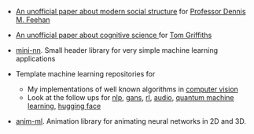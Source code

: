 
<!-- These didn't make the cut -->
<!-- Quality just wasn't there -->

<!-- ### <a href="">bardcore.ai</a>
A Gans network that generates BARD music

<!-- ### <a href="">invent@berkeley</a>

<img src="" alt="invent@berkeley" />

A club I co-founded at UC Berkeley that explores inventing. -->


- <a href="">An unofficial paper about modern social structure</a> for <a href="https://dennisfeehan.org/">Professor Dennis M. Feehan</a>
- <a href="">An unofficial paper about cognitive science </a> for <a href="https://cocosci.princeton.edu/tom/index.php">Tom Griffiths</a>

- <a href="https://github.com/curtisjhu/mini-nn">mini-nn</a>. Small header library for very simple machine learning applications 
- Template machine learning repositories for 
	- My implementations of well known algorithms in <a href="https://github.com/curtisjhu/template-ml">computer vision</a>
	- Look at the follow ups for 
	<a href="https://github.com/curtisjhu/template-nlp">nlp</a>,
	<a href="https://github.com/curtisjhu/template-gans">gans</a>,
	<a href="https://github.com/curtisjhu/template-rl">rl</a>,
	<a href="https://github.com/curtisjhu/template-audio">audio</a>,
	<a href="https://github.com/curtisjhu/template-qml">quantum machine learning</a>,
	<a href="https://github.com/curtisjhu/popular-models">hugging face</a>

- <a href="https://github.com/curtisjhu/anim-ml">anim-ml</a>. Animation library for animating neural networks in 2D and 3D. 



<!-- ### <a href="">bardcore.ai</a>
A Gans network that generates BARD music -->

<!-- ### <a href="">bardcore.ai</a>
A Gans network that generates BARD music -->


<!-- Stuff very few people actually do. -->
<!-- * cofound a company
* discover something novel in science community
* patent on something important
* non profit -->

<!-- Stuff a graduate student could do -->
<!-- * graduate student project
* dissertion on something new -->

<!-- - <a href="https://github.com/curtisjhu/p3man">p3man</a> A published python package on PyPI. p3man is a very simple password manager. -->

<!-- - <a href="https://github.com/curtisjhu/snn.js">snn.js</a>. Simulations of neural activity in the browser
- <a href="https://github.com/curtisjhu/cnf.js">cnf.js</a>. Creating conditional normalizing flows in the browser from scratch.
- <a href="https://github.com/curtisjhu/mini-nn">mini-nn</a>. Small header library for very simple machine learning applications 
- Template machine learning repositories for 
	- My implementations of well known algorithms in <a href="https://github.com/curtisjhu/template-ml">computer vision</a>
	- Look at the follow ups for 
	<a href="https://github.com/curtisjhu/template-nlp">nlp</a>,
	<a href="https://github.com/curtisjhu/template-gans">gans</a>,
	<a href="https://github.com/curtisjhu/template-rl">rl</a>,
	<a href="https://github.com/curtisjhu/template-audio">audio</a>,
	<a href="https://github.com/curtisjhu/template-qml">quantum machine learning</a>,
	<a href="https://github.com/curtisjhu/popular-models">hugging face</a>
-->
